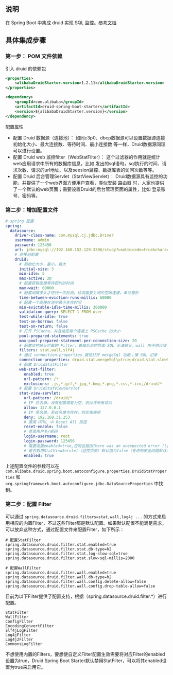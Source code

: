 ## 说明

在 Spring Boot 中集成 druid 实现 SQL 监控。[参考文档](https://mp.weixin.qq.com/s/bXuy7lkPJYtcWhbrXQPnjg)

## 具体集成步骤

### 第一步： POM 文件依赖

引入 druid 的依赖包

```xml
<properties>
    <alibabaDruidStarter.version>1.2.11</alibabaDruidStarter.version>
</properties>

<dependency>
    <groupId>com.alibaba</groupId>
    <artifactId>druid-spring-boot-starter</artifactId>
    <version>${alibabaDruidStarter.version}</version>
</dependency>
```

配置属性

- 配置 Druid 数据源（连接池）： 如同c3p0、dbcp数据源可以设置数据源连接初始化大小、最大连接数、等待时间、最小连接数 等一样，Druid数据源同理可以进行设置。
- 配置 Druid web 监控filter（WebStatFilter）： 这个过滤器的作用就是统计web应用请求中所有的数据库信息，比如 发出的sql语句，sql执行的时间、请求次数、请求的url地址、以及seesion监控、数据库表的访问次数等等。
- 配置 Druid 后台管理Servlet（StatViewServlet）： Druid数据源具有监控的功能，并提供了一个web界面方便用户查看，类似安装 路由器 时，人家也提供了一个默认的web页面；需要设置Druid的后台管理页面的属性，比如 登录账号、密码等。


### 第二步：增加配置文件

```yaml
# spring 配置
spring:
  datasource:
    driver-class-name: com.mysql.cj.jdbc.Driver
    username: admin
    password: 123456
    url: jdbc:mysql://192.168.152.129:3306/study?useUnicode=true&characterEncoding=utf8&useSSL=false
    # 连接池配置
    druid:
      # 初始化大小，最小，最大
      initial-size: 5
      min-idle: 5
      max-active: 20
      # 配置获取连接等待超时的时间
      max-wait: 60000
      # 配置间隔多久才进行一次检测，检测需要关闭的空闲连接，单位毫秒
      time-between-eviction-runs-millis: 60000
      # 配置一个连接在池中最小生存时间
      min-evictable-idle-time-millis: 300000
      validation-query: SELECT 1 FROM user
      test-while-idle: true
      test-on-borrow: false
      test-on-return: false
      # 打开 PSCache，并且指定每个连接上 PSCache 的大小
      pool-prepared-statements: true
      max-pool-prepared-statement-per-connection-size: 20
      # 配置监控统计拦截的 Filter，去掉后监控界面 SQL 无法统计，wall 用于防火墙
      filters: stat,wall,slf4j
      # 通过 connection-properties 属性打开 mergeSql 功能；慢 SQL 记录
      connection-properties: druid.stat.mergeSql\=true;druid.stat.slowSqlMillis\=5000
      # 配置 DruidStatFilter
      web-stat-filter:
        enabled: true
        url-pattern: /*
        exclusions: .js,*.gif,*.jpg,*.bmp,*.png,*.css,*.ico,/druid/*
      # 配置 DruidStatViewServlet
      stat-view-servlet:
        url-pattern: /druid/*
        # IP 白名单，没有配置或者为空，则允许所有访问
        allow: 127.0.0.1
        # IP 黑名单，若白名单也存在，则优先使用
        deny: 192.168.31.253
        # 禁用 HTML 中 Reset All 按钮
        reset-enable: false
        # 登录用户名/密码
        login-username: root
        login-password: 123456
        # 需要设置enabled=true,否则会报出There was an unexpected error (type=Not Found, status=404).错误，或者将druid-spring-boot-starter的版本降低到1.1.10及以下
        # 是否启用StatViewServlet（监控页面）默认值为false（考虑到安全问题默认并未启动，如需启用建议设置密码或白名单以保障安全）
        enabled: true
```

上述配置文件的参数可以在 `com.alibaba.druid.spring.boot.autoconfigure.properties.DruidStatProperties` 和 `org.springframework.boot.autoconfigure.jdbc.DataSourceProperties` 中找到。

### 第二步：配置 Filter

可以通过 `spring.datasource.druid.filters=stat,wall,log4j ...` 的方式来启用相应的内置Filter，不过这些Filter都是默认配置。如果默认配置不能满足需求，可以放弃这种方式，通过配置文件来配置Filter，如下所示：

```properties
# 配置StatFilter 
spring.datasource.druid.filter.stat.enabled=true
spring.datasource.druid.filter.stat.db-type=h2
spring.datasource.druid.filter.stat.log-slow-sql=true
spring.datasource.druid.filter.stat.slow-sql-millis=2000

# 配置WallFilter 
spring.datasource.druid.filter.wall.enabled=true
spring.datasource.druid.filter.wall.db-type=h2
spring.datasource.druid.filter.wall.config.delete-allow=false
spring.datasource.druid.filter.wall.config.drop-table-allow=false
```
目前为以下Filter提供了配置支持，根据（spring.datasource.druid.filter.*）进行配置。

    StatFilter
    WallFilter
    ConfigFilter
    EncodingConvertFilter
    Slf4jLogFilter
    Log4jFilter
    Log4j2Filter
    CommonsLogFilter

不想使用内置的Filters，要想使自定义Filter配置生效需要将对应Filter的enabled设置为true，Druid Spring Boot Starter默认禁用StatFilter，可以将其enabled设置为true来启用它。

